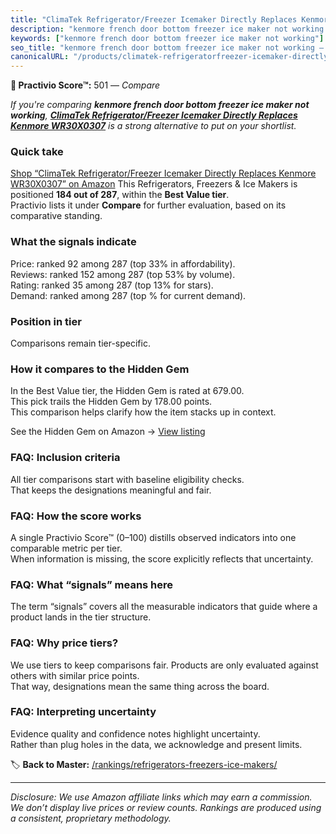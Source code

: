 ```yaml
---
title: "ClimaTek Refrigerator/Freezer Icemaker Directly Replaces Kenmore WR30X0307"
description: "kenmore french door bottom freezer ice maker not working: Data-driven ranking using the Practivio Score™. Positioned by quality, value, demand, findability, mo…"
keywords: ["kenmore french door bottom freezer ice maker not working"]
seo_title: "kenmore french door bottom freezer ice maker not working — Compare (2025)"
canonicalURL: "/products/climatek-refrigeratorfreezer-icemaker-directly-replaces-kenmore-wr30x0307-B086KX32KV/"
---
```


**🛒 Practivio Score™:** 501 — _Compare_


*If you're comparing **kenmore french door bottom freezer ice maker not working**, **[ClimaTek Refrigerator/Freezer Icemaker Directly Replaces Kenmore WR30X0307](https://www.amazon.com/dp/B086KX32KV?tag=practivio-20)** is a strong alternative to put on your shortlist.*
### Quick take
[Shop “ClimaTek Refrigerator/Freezer Icemaker Directly Replaces Kenmore WR30X0307” on Amazon](https://www.amazon.com/dp/B086KX32KV?tag=practivio-20)
This Refrigerators, Freezers & Ice Makers is positioned **184 out of 287**, within the **Best Value tier**.  
Practivio lists it under **Compare** for further evaluation, based on its comparative standing.

### What the signals indicate
Price: ranked 92 among 287 (top 33% in affordability).  
Reviews: ranked 152 among 287 (top 53% by volume).  
Rating: ranked 35 among 287 (top 13% for stars).  
Demand: ranked  among 287 (top % for current demand).

### Position in tier
Comparisons remain tier-specific.

### How it compares to the Hidden Gem
In the Best Value tier, the Hidden Gem is rated at 679.00.  
This pick trails the Hidden Gem by 178.00 points.  
This comparison helps clarify how the item stacks up in context.  

See the Hidden Gem on Amazon → [View listing](https://www.amazon.com/dp/B07Y9S7L29?tag=practivio-20)

### FAQ: Inclusion criteria
All tier comparisons start with baseline eligibility checks.  
That keeps the designations meaningful and fair.

### FAQ: How the score works
A single Practivio Score™ (0–100) distills observed indicators into one comparable metric per tier.  
When information is missing, the score explicitly reflects that uncertainty.

### FAQ: What “signals” means here
The term “signals” covers all the measurable indicators that guide where a product lands in the tier structure.

### FAQ: Why price tiers?
We use tiers to keep comparisons fair. Products are only evaluated against others with similar price points.  
That way, designations mean the same thing across the board.

### FAQ: Interpreting uncertainty
Evidence quality and confidence notes highlight uncertainty.  
Rather than plug holes in the data, we acknowledge and present limits.

<!-- Missing template for Compare/CompareWithinPriceClass -->


🏷️ **Back to Master:** [/rankings/refrigerators-freezers-ice-makers/](/rankings/refrigerators-freezers-ice-makers/)

---
_Disclosure: We use Amazon affiliate links which may earn a commission. We don’t display live prices or review counts. Rankings are produced using a consistent, proprietary methodology._
